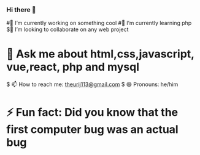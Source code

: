 ### Hi there 👋


#🔭 I’m currently working on something cool
 #🌱 I’m currently learning php
 $👯 I’m looking to collaborate on any web project
 # 💬 Ask me about html,css,javascript, vue,react, php and mysql
 $ 📫 How to reach me: theurij113@gmail.com
 $ 😄 Pronouns: he/him
 # ⚡ Fun fact: Did you know that the first computer bug was an actual bug

